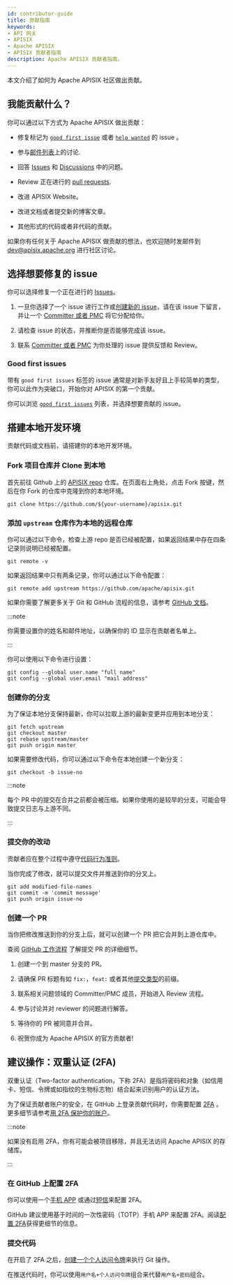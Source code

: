```yaml
---
id: contributor-guide
title: 贡献指南
keywords:
- API 网关
- APISIX
- Apache APISIX
- APISIX 贡献者指南
description: Apache APISIX 贡献者指南。
---
```


本文介绍了如何为 Apache APISIX 社区做出贡献。

## 我能贡献什么？

你可以通过以下方式为 Apache APISIX 做出贡献：

- 修复标记为 [`good first issue`](/docs/general/contributor-guide/#good-first-issues) 或者 [`help wanted`](https://github.com/apache/apisix/issues?q=is%3Aopen+label%3A%22help+wanted%22+sort%3Aupdated-desc) 的 issue 。

- 参与[邮件列表](/docs/general/join/)上的讨论.

- 回答 [Issues](https://github.com/apache/apisix/issues) 和 [Discussions](https://github.com/apache/apisix/discussions) 中的问题。

- Review 正在进行的 [pull requests](https://github.com/apache/apisix/pulls?q=is%3Apr+is%3Aopen+sort%3Aupdated-desc).

- 改进 APISIX Website。

- 改进文档或者提交新的博客文章。

- 其他形式的代码或者非代码的贡献。

如果你有任何关于 Apache APISIX 做贡献的想法，也欢迎随时发邮件到 dev@apisix.apache.org 进行社区讨论。

## 选择想要修复的 issue

你可以选择修复一个正在进行的 [Issues](https://github.com/apache/apisix/issues)。

1. 一旦你选择了一个 issue 进行工作或[创建新的 issue](/docs/general/submit-issue)，请在该 issue 下留言，并让一个 [Committer 或者 PMC](/team) 将它分配给你。

2. 请检查 issue 的状态，并推断你是否能够完成该 issue。

3. 联系 [Committer 或者 PMC](/team) 为你处理的 issue 提供反馈和 Review。

### Good first issues

带有 `good first issues` 标签的 issue 通常是对新手友好且上手较简单的类型，你可以此作为突破口，开始你对 APISIX 的第一个贡献。

你可以浏览 [`good first issues`](/contribute) 列表，并选择想要贡献的 issue。

## 搭建本地开发环境

贡献代码或文档前，请搭建你的本地开发环境。

### Fork 项目仓库并 Clone 到本地

首先前往 Github 上的 [APISIX repo](https://github.com/apache/apisix/) 仓库。在页面右上角处，点击 Fork 按键，然后在你 Fork 的仓库中克隆到你的本地环境。

```shell
git clone https://github.com/${your-username}/apisix.git
```

### 添加 `upstream` 仓库作为本地的远程仓库

你可以通过以下命令，检查上游 repo 是否已经被配置，如果返回结果中存在四条记录则说明已经被配置。

```shell
git remote -v
```

如果返回结果中只有两条记录，你可以通过以下命令配置：

```shell
git remote add upstream https://github.com/apache/apisix.git
```

如果你需要了解更多关于 Git 和 GitHub 流程的信息，请参考 [GitHub 文档](https://docs.github.com/en/get-started/quickstart/fork-a-repo)。

:::note

你需要设置你的姓名和邮件地址，以确保你的 ID 显示在贡献者名单上。

:::

你可以使用以下命令进行设置：

```shell
git config --global user.name "full name"
git config --global user.email "mail address"
```

### 创建你的分支

为了保证本地分支保持最新，你可以拉取上游的最新变更并应用到本地分支：

```shell
git fetch upstream
git checkout master
git rebase upstream/master
git push origin master
```

如果需要修改代码，你可以通过以下命令在本地创建一个新分支：

```shell
git checkout -b issue-no
```

:::note

每个 PR 中的提交在合并之前都会被压缩。如果你使用的是较早的分支，可能会导致提交日志与上游不同。

:::

### 提交你的改动

贡献者应在整个过程中遵守[代码行为准则](https://www.apache.org/foundation/policies/conduct.html)。

当你完成了修改，就可以提交文件并推送到你的分叉上。

```shell
git add modified-file-names
git commit -m 'commit message'
git push origin issue-no
```

### 创建一个 PR

当你把修改推送到你的分支上后，就可以创建一个 PR 把它合并到上游仓库中。

查阅 [GitHub 工作流程](https://docs.github.com/en/get-started/quickstart/github-flow#create-a-pull-request) 了解提交 PR 的详细细节。

1. 创建一个到 master 分支的 PR。

2. 请确保 PR 标题有如 `fix:`，`feat:` 或者其他[提交类型](https://github.com/commitizen/conventional-commit-types/blob/master/index.json)的前缀。

3. 联系相关问题领域的 Committer/PMC 成员，开始进入 Review 流程。

4. 参与讨论并对 reviewer 的问题进行解答。

5. 等待你的 PR 被同意并合并。

6. 祝贺你成为 Apache APISIX 的官方贡献者!

## 建议操作：双重认证 (2FA)

双重认证（Two-factor authentication，下称 2FA）是指将密码和对象（如信用卡、短信、令牌或如指纹的生物标志物）结合起来识别用户的认证方法。

为了保证贡献者账户的安全，在 GitHub 上登录贡献代码时，你需要配置 [2FA](https://docs.github.com/en/authentication/securing-your-account-with-two-factor-authentication-2fa/configuring-two-factor-authentication) 。更多细节请参考[用 2FA 保护你的账户](https://docs.github.com/en/authentication/securing-your-account-with-two-factor-authentication-2fa)。

:::note

如果没有启用 2FA，你有可能会被项目移除，并且无法访问 Apache APISIX 的存储库。

:::

### 在 GitHub 上配置 2FA

你可以使用一个[手机 APP](https://docs.github.com/cn/authentication/securing-your-account-with-two-factor-authentication-2fa/configuring-two-factor-authentication#configuring-two-factor-authentication-using-a-totp-mobile-app) 或通过[短信](https://docs.github.com/cn/authentication/securing-your-account-with-two-factor-authentication-2fa/configuring-two-factor-authentication#configuring-two-factor-authentication-using-text-messages)来配置 2FA。

GitHub 建议使用基于时间的一次性密码（TOTP）手机 APP 来配置 2FA。阅读[配置 2FA](https://docs.github.com/cn/authentication/securing-your-account-with-two-factor-authentication-2fa/configuring-two-factor-authentication)获得更细节的信息。

### 提交代码

在开启了 2FA 之后，[创建一个个人访问令牌](https://docs.github.com/en/authentication/keeping-your-account-and-data-secure/creating-a-personal-access-token)来执行 Git 操作。

在推送代码时，你可以使用`用户名+个人访问令牌`组合来代替`用户名+密码`组合。
